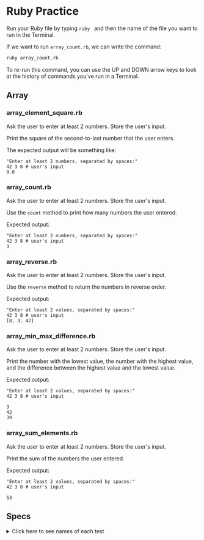 # Ruby Practice

Run your Ruby file by typing `ruby ` and then the name of the file you want to run in the Terminal.

If we want to run `array_count.rb`, we can write the command:

```bash
ruby array_count.rb
```

To re-run this command, you can use the UP and DOWN arrow keys to look at the history of commands you've run in a Terminal.

## Array

### array_element_square.rb

Ask the user to enter at least 2 numbers. Store the user's input.

Print the square of the second-to-last number that the user enters.

The expected output will be something like:

```
"Enter at least 2 numbers, separated by spaces:"
42 3 8 # user's input
9.0
```

### array_count.rb

Ask the user to enter at least 2 numbers. Store the user's input.

Use the `count` method to print how many numbers the user entered.

Expected output:

```
"Enter at least 2 numbers, separated by spaces:"
42 3 8 # user's input
3
```

### array_reverse.rb

Ask the user to enter at least 2 numbers. Store the user's input.

Use the `reverse` method to return the numbers in reverse order.

Expected output: 

```
"Enter at least 2 values, separated by spaces:"
42 3 8 # user's input
[8, 3, 42]
```

### array_min_max_difference.rb

Ask the user to enter at least 2 numbers. Store the user's input.

Print the number with the lowest value, the number with the highest value, and the difference between the highest value and the lowest value.

Expected output: 

```
"Enter at least 2 values, separated by spaces:"
42 3 8 # user's input

3
42
39
```

### array_sum_elements.rb

Ask the user to enter at least 2 numbers. Store the user's input.

Print the sum of the numbers the user entered.

Expected output: 

```
"Enter at least 2 values, separated by spaces:"
42 3 8 # user's input

53
```

## Specs

<details>
  <summary>Click here to see names of each test</summary>

array_count.rb should output '2' given the input '2 9' 

array_count.rb should output '9' given the input '9 12 8 25 16 78 64 0 27' 

array_count.rb should output '5' given the input '9 80 17 28 36' 

array_element_square.rb should output '4.0' given the input '9 2 7' 

array_element_square.rb should output '9.0' given the input '6 4 6 6 6 3 2' 

array_element_square.rb should output '18.49' given the input '3.2 -1.1 -4.3 8.4' 

array_min_max_difference.rb should output '6', '73', and '67' on separate lines 

array_reverse.rb should output '['hello', 'zebra', '35', 'banana']' given the input 'banana 35 zebra hello'. 

array_reverse.rb should output '[4, 3, 2, 1]' given the input '1 2 3 4'. 

array_sum_elements.rb should output '151' 

</details>
